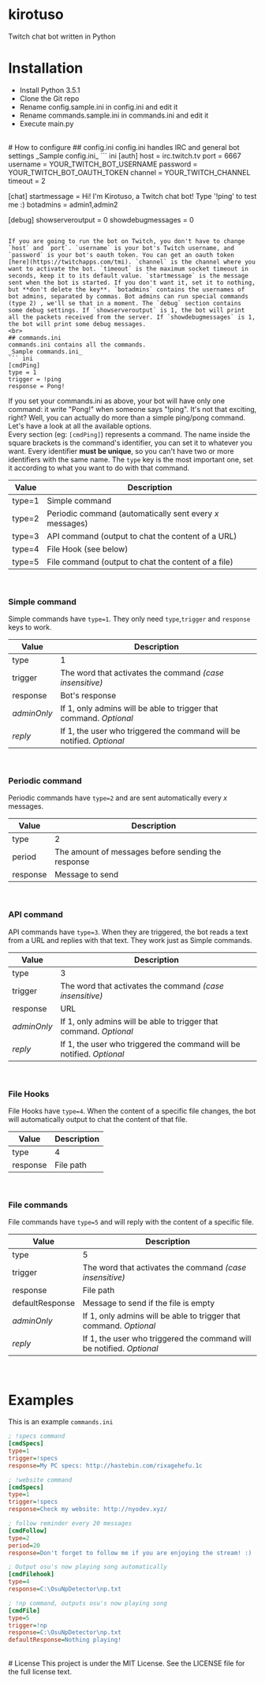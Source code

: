 # kirotuso

Twitch chat bot written in Python
<br>
# Installation
- Install Python 3.5.1
- Clone the Git repo
- Rename config.sample.ini in config.ini and edit it
- Rename commands.sample.ini in commands.ini and edit it
- Execute main.py
<br>
# How to configure
## config.ini
config.ini handles IRC and general bot settings  
_Sample config.ini_  
``` ini
[auth]
host = irc.twitch.tv
port = 6667
username = YOUR_TWITCH_BOT_USERNAME
password = YOUR_TWITCH_BOT_OAUTH_TOKEN
channel = YOUR_TWITCH_CHANNEL
timeout = 2

[chat]
startmessage = Hi! I'm Kirotuso, a Twitch chat bot! Type '!ping' to test me :)
botadmins = admin1,admin2

[debug]
showserveroutput = 0
showdebugmessages = 0
```

If you are going to run the bot on Twitch, you don't have to change `host` and `port`. `username` is your bot's Twitch username, and `password` is your bot's oauth token. You can get an oauth token [here](https://twitchapps.com/tmi). `channel` is the channel where you want to activate the bot. `timeout` is the maximum socket timeout in seconds, keep it to its default value. `startmessage` is the message sent when the bot is started. If you don't want it, set it to nothing, but **don't delete the key**. `botadmins` contains the usernames of bot admins, separated by commas. Bot admins can run special commands (type 2) , we'll se that in a moment. The `debug` section contains some debug settings. If `showserveroutput` is 1, the bot will print all the packets received from the server. If `showdebugmessages` is 1, the bot will print some debug messages.
<br>
## commands.ini
commands.ini contains all the commands.  
_Sample commands.ini_
``` ini
[cmdPing]
type = 1
trigger = !ping
response = Pong!
```
If you set your commands.ini as above, your bot will have only one command: it write "Pong!" when someone says "!ping". It's not that exciting, right? Well, you can actually do more than a simple ping/pong command. Let's have a look at all the available options.  
Every section (eg: `[cmdPing]`) represents a command. The name inside the square brackets is the command's identifier, you can set it to whatever you want. Every identifier **must be unique**, so you can't have two or more identifiers with the same name. The `type` key is the most important one, set it according to what you want to do with that command.

| **Value** | **Description** |
|-----------|-----------------|
| type=1 | Simple command |
| type=2 | Periodic command (automatically sent every _x_ messages) |
| type=3 | API command (output to chat the content of a URL) |
| type=4 | File Hook (see below) |
| type=5 | File command (output to chat the content of a file) |
<br>

### Simple command
Simple commands have `type=1`. They only need `type`,`trigger` and `response` keys to work.

| **Value** | **Description** |
|-----------|-----------------|
| type | 1 |
| trigger | The word that activates the command _(case insensitive)_ |
| response | Bot's response |
| _adminOnly_ | If 1, only admins will be able to trigger that command. _Optional_ |
| _reply_ | If 1, the user who triggered the command will be notified.  _Optional_ |
<br>

### Periodic command
Periodic commands have `type=2` and are sent automatically every _x_ messages.

| **Value** | **Description** |
|-----------|-----------------|
| type | 2 |
| period | The amount of messages before sending the response |
| response | Message to send |
<br>

### API command
API commands have `type=3`. When they are triggered, the bot reads a text from a URL and replies with that text. They work just as  Simple commands.

| **Value** | **Description** |
|-----------|-----------------|
| type | 3 |
| trigger | The word that activates the command _(case insensitive)_ |
| response | URL |
| _adminOnly_ | If 1, only admins will be able to trigger that command. _Optional_ |
| _reply_ | If 1, the user who triggered the command will be notified.  _Optional_ |
<br>

### File Hooks
File Hooks have `type=4`. When the content of a specific file changes, the bot will automatically output to chat the content of that file.

| **Value** | **Description** |
|-----------|-----------------|
| type | 4 |
| response | File path |
<br>

### File commands
File commands have `type=5` and will reply with the content of a specific file.

| **Value** | **Description** |
|-----------|-----------------|
| type | 5 |
| trigger | The word that activates the command _(case insensitive)_ |
| response | File path |
| defaultResponse | Message to send if the file is empty |
| _adminOnly_ | If 1, only admins will be able to trigger that command. _Optional_ |
| _reply_ | If 1, the user who triggered the command will be notified.  _Optional_ |
<br>

# Examples
This is an example `commands.ini`
``` ini
; !specs command
[cmdSpecs]
type=1
trigger=!specs
response=My PC specs: http://hastebin.com/rixagehefu.1c

; !website command
[cmdSpecs]
type=1
trigger=!specs
response=Check my website: http://nyodev.xyz/

; follow reminder every 20 messages
[cmdFollow]
type=2
period=20
response=Don't forget to follow me if you are enjoying the stream! :)

; Output osu's now playing song automatically
[cmdFilehook]
type=4
response=C:\OsuNpDetector\np.txt

; !np command, outputs osu's now playing song
[cmdFile]
type=5
trigger=!np
response=C:\OsuNpDetector\np.txt
defaultResponse=Nothing playing!
```
<br>
# License
This project is under the MIT License. See the LICENSE file for the full license text.
